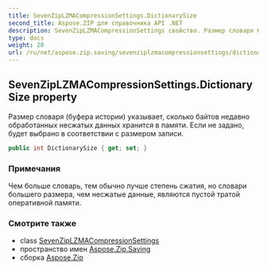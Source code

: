 ```yaml
---
title: SevenZipLZMACompressionSettings.DictionarySize
second_title: Aspose.ZIP для справочника API .NET
description: SevenZipLZMACompressionSettings свойство. Размер словаря буфера истории указывает сколько байтов недавно обработанных несжатых данных хранится в памяти. Если не задано будет выбрано в соответствии с размером записи.
type: docs
weight: 20
url: /ru/net/aspose.zip.saving/sevenziplzmacompressionsettings/dictionarysize/
---
```

## SevenZipLZMACompressionSettings.DictionarySize property

Размер словаря (буфера истории) указывает, сколько байтов недавно обработанных несжатых данных хранится в памяти. Если не задано, будет выбрано в соответствии с размером записи.

```csharp
public int DictionarySize { get; set; }
```

### Примечания

Чем больше словарь, тем обычно лучше степень сжатия, но словари большего размера, чем несжатые данные, являются пустой тратой оперативной памяти.

### Смотрите также

* class [SevenZipLZMACompressionSettings](../)
* пространство имен [Aspose.Zip.Saving](../../sevenziplzmacompressionsettings/)
* сборка [Aspose.Zip](../../../)



